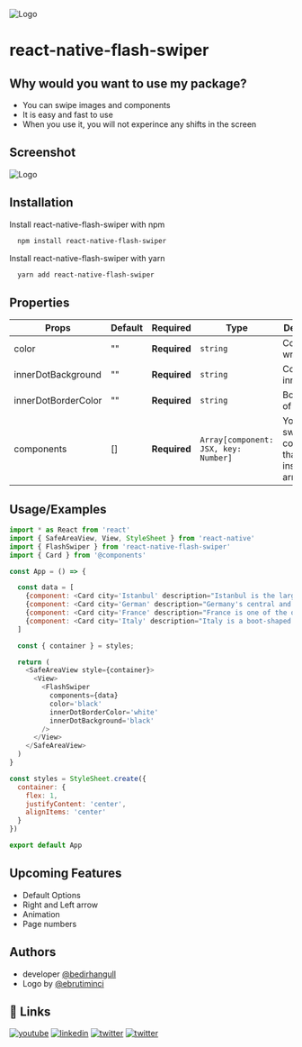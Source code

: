 
![Logo](https://iili.io/LuiXFp.png)


# react-native-flash-swiper

## Why would you want to use my package?
* You can swipe images and components
* It is easy and fast to use
* When you use it, you will not experince any shifts in the screen







## Screenshot
![Logo](https://media0.giphy.com/media/dbkRFj8XSjZozqKp2J/giphy.gif?cid=790b76112b68d7222be0fd225a7d652872108c16ac23eb4d&rid=giphy.gif&ct=g)


## Installation

Install react-native-flash-swiper with npm

```bash
  npm install react-native-flash-swiper
```
Install react-native-flash-swiper with yarn

```bash
  yarn add react-native-flash-swiper
```
    
## Properties

Props | Default | Required  | Type | Description
--- | --- | --- | --- | --- 
color | "" | ****Required****|`string` | Color of wrapper dot | 
innerDotBackground | "" | ****Required**** |`string` | Color of inner dot | 
innerDotBorderColor | "" |****Required**** |`string` | Border color of inner dot | 
components | [] | ****Required****  |`Array[component: JSX, key: Number]` | You will swipe in the components that are inside the array | 


## Usage/Examples

```javascript
import * as React from 'react'
import { SafeAreaView, View, StyleSheet } from 'react-native'
import { FlashSwiper } from 'react-native-flash-swiper'
import { Card } from '@components'

const App = () => {

  const data = [
    {component: <Card city='Istanbul' description="Istanbul is the largest city in Turkey, serving as the country's economic, cultural and historic hub.", image={require('./assets/1.jpg')} />, key: 1},
    {component: <Card city='German' description="Germany's central and southern regions have forested hills and mountains cut through by the Danube, Main, and Rhine river valleys.", image={require('./assets/2.jpg')} />, key: 2},
    {component: <Card city='France' description="France is one of the oldest nations on Earth and the most ethnically diverse country in Europe. ", image={require('./assets/3.jpg')}  />, key: 3},
    {component: <Card city='Italy' description="Italy is a boot-shaped peninsula that juts out of southern Europe into the Adriatic Sea, Tyrrhenian Sea, Mediterranean Sea, and other waters", image={require('./assets/4.jpg')}  />, key: 4},
  ]

  const { container } = styles;

  return (
    <SafeAreaView style={container}> 
      <View>
        <FlashSwiper
          components={data} 
          color='black'
          innerDotBorderColor='white'
          innerDotBackground='black'
        />
      </View>
    </SafeAreaView>
  )
}

const styles = StyleSheet.create({
  container: {
    flex: 1, 
    justifyContent: 'center',
    alignItems: 'center'
  }
})

export default App

```


## Upcoming Features

 - Default Options
 - Right and Left arrow
 - Animation
 - Page numbers



## Authors

- developer [@bedirhangull](https://github.com/bedirhangull)
- Logo by [@ebrutiminci](https://www.linkedin.com/in/ebru-timinci-3791581a2/)


## 🔗 Links
[![youtube](https://img.shields.io/youtube/channel/subscribers/UCezPKZmMtzEEU-j6BJsr3yQ?style=social)](https://www.youtube.com/channel/UCezPKZmMtzEEU-j6BJsr3yQ)
[![linkedin](https://img.shields.io/badge/linkedin-0A66C2?style=for-the-badge&logo=linkedin&logoColor=white)](https://www.linkedin.com/in/bedirhan-g%C3%BCl/)
[![twitter](https://img.shields.io/badge/twitter-1DA1F2?style=for-the-badge&logo=twitter&logoColor=white)](https://twitter.com/bedirhngl)
[![twitter](https://img.shields.io/badge/Medium-12100E?style=for-the-badge&logo=medium&logoColor=white)](https://medium.com/@dev.bedirhangul)
